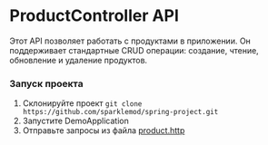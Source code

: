 # ProductController API

Этот API позволяет работать с продуктами в приложении. Он поддерживает стандартные CRUD операции: создание, чтение, обновление и удаление продуктов.

### Запуск проекта
1. Склонируйте проект `git clone https://github.com/sparklemod/spring-project.git`
2. Запустите DemoApplication
3. Отправьте запросы из файла [product.http](./main/java/http)


